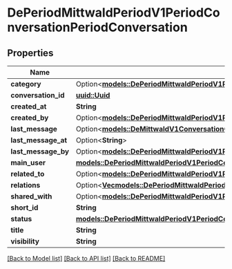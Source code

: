 # DePeriodMittwaldPeriodV1PeriodConversationPeriodConversation

## Properties

Name | Type | Description | Notes
------------ | ------------- | ------------- | -------------
**category** | Option<[**models::DePeriodMittwaldPeriodV1PeriodConversationPeriodCategory**](de.mittwald.v1.conversation.Category.md)> |  | [optional]
**conversation_id** | [**uuid::Uuid**](uuid::Uuid.md) |  | 
**created_at** | **String** |  | 
**created_by** | Option<[**models::DePeriodMittwaldPeriodV1PeriodConversationPeriodUser**](de.mittwald.v1.conversation.User.md)> |  | [optional]
**last_message** | Option<[**models::DeMittwaldV1ConversationConversationLastMessage**](de_mittwald_v1_conversation_Conversation_lastMessage.md)> |  | [optional]
**last_message_at** | Option<**String**> |  | [optional]
**last_message_by** | Option<[**models::DePeriodMittwaldPeriodV1PeriodConversationPeriodUser**](de.mittwald.v1.conversation.User.md)> |  | [optional]
**main_user** | [**models::DePeriodMittwaldPeriodV1PeriodConversationPeriodUser**](de.mittwald.v1.conversation.User.md) |  | 
**related_to** | Option<[**models::DePeriodMittwaldPeriodV1PeriodConversationPeriodAggregateReference**](de.mittwald.v1.conversation.AggregateReference.md)> |  | [optional]
**relations** | Option<[**Vec<models::DePeriodMittwaldPeriodV1PeriodConversationPeriodAggregateReference>**](de.mittwald.v1.conversation.AggregateReference.md)> |  | [optional]
**shared_with** | Option<[**models::DePeriodMittwaldPeriodV1PeriodConversationPeriodAggregateReference**](de.mittwald.v1.conversation.AggregateReference.md)> |  | [optional]
**short_id** | **String** |  | 
**status** | [**models::DePeriodMittwaldPeriodV1PeriodConversationPeriodStatus**](de.mittwald.v1.conversation.Status.md) |  | 
**title** | **String** |  | 
**visibility** | **String** |  | 

[[Back to Model list]](../README.md#documentation-for-models) [[Back to API list]](../README.md#documentation-for-api-endpoints) [[Back to README]](../README.md)


